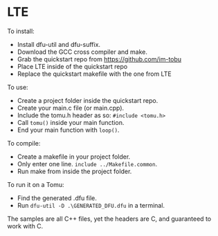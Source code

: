 # LTE

To install:

- Install dfu-util and dfu-suffix.
- Download the GCC cross compiler and make.
- Grab the quickstart repo from https://github.com/im-tobu
- Place LTE inside of the quickstart repo
- Replace the quickstart makefile with the one from LTE

To use:

- Create a project folder inside the quickstart repo.
- Create your main.c file (or main.cpp).
- Include the tomu.h header as so: `#include <tomu.h>`
- Call `tomu()` inside your main function.
- End your main function with `loop()`.

To compile:

- Create a makefile in your project folder.
- Only enter one line. `include ../Makefile.common`.
- Run make from inside the project folder.

To run it on a Tomu:

- Find the generated .dfu file.
- Run `dfu-util -D .\GENERATED_DFU.dfu` in a terminal.

The samples are all C++ files, yet the headers are C, and guaranteed to work with C.
